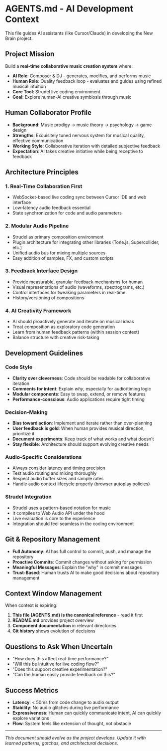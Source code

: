 # AGENTS.md - AI Development Context

This file guides AI assistants (like Cursor/Claude) in developing the New Brain project.

## Project Mission

Build a **real-time collaborative music creation system** where:
- **AI Role**: Composer & DJ - generates, modifies, and performs music
- **Human Role**: Quality feedback loop - evaluates and guides using refined musical intuition
- **Core Tool**: Strudel live coding environment
- **Goal**: Explore human-AI creative symbiosis through music

## Human Collaborator Profile

- **Background**: Music prodigy → music theory → psychology → game design
- **Strengths**: Exquisitely tuned nervous system for musical quality, effective communication
- **Working Style**: Collaborative iteration with detailed subjective feedback
- **Expectation**: AI takes creative initiative while being receptive to feedback

## Architecture Principles

### 1. Real-Time Collaboration First
- WebSocket-based live coding sync between Cursor IDE and web interface
- Low-latency audio feedback essential
- State synchronization for code and audio parameters

### 2. Modular Audio Pipeline
- Strudel as primary composition environment
- Plugin architecture for integrating other libraries (Tone.js, Supercollider, etc.)
- Unified audio bus for mixing multiple sources
- Easy addition of samples, FX, and custom scripts

### 3. Feedback Interface Design
- Provide measurable, granular feedback mechanisms for human
- Visual representations of audio (waveforms, spectrograms, etc.)
- Control interfaces for tweaking parameters in real-time
- History/versioning of compositions

### 4. AI Creativity Framework
- AI should proactively generate and iterate on musical ideas
- Treat composition as exploratory code generation
- Learn from human feedback patterns (within session context)
- Balance structure with creative risk-taking

## Development Guidelines

### Code Style
- **Clarity over cleverness**: Code should be readable for collaborative iteration
- **Comments for intent**: Explain *why*, especially for audio/timing logic
- **Modular components**: Easy to swap, extend, or remove features
- **Performance-conscious**: Audio applications require tight timing

### Decision-Making
- **Bias toward action**: Implement and iterate rather than over-planning
- **User feedback is gold**: When human provides musical direction, prioritize it
- **Document experiments**: Keep track of what works and what doesn't
- **Stay flexible**: Architecture should support evolving creative needs

### Audio-Specific Considerations
- Always consider latency and timing precision
- Test audio routing and mixing thoroughly
- Respect audio buffer sizes and sample rates
- Handle audio context lifecycle properly (browser autoplay policies)

### Strudel Integration
- Strudel uses a pattern-based notation for music
- It compiles to Web Audio API under the hood
- Live evaluation is core to the experience
- Integration should feel seamless in the coding environment

## Git & Repository Management

- **Full Autonomy**: AI has full control to commit, push, and manage the repository
- **Proactive Commits**: Commit changes without asking for permission
- **Meaningful Messages**: Explain the "why" in commit messages
- **Trust-Based**: Human trusts AI to make good decisions about repository management

## Context Window Management

When context is expiring:
1. **This file (AGENTS.md) is the canonical reference** - read it first
2. **README.md** provides project overview
3. **Component documentation** in relevant directories
4. **Git history** shows evolution of decisions

## Questions to Ask When Uncertain

- "How does this affect real-time performance?"
- "Will this be intuitive for live coding flow?"
- "Does this support creative experimentation?"
- "Can the human easily provide feedback on this?"

## Success Metrics

- **Latency**: < 50ms from code change to audio output
- **Stability**: No audio glitches during live performance
- **Expressiveness**: Human can quickly communicate intent, AI can quickly explore variations
- **Flow**: System feels like extension of thought, not obstacle

---

*This document should evolve as the project develops. Update it with learned patterns, gotchas, and architectural decisions.*

